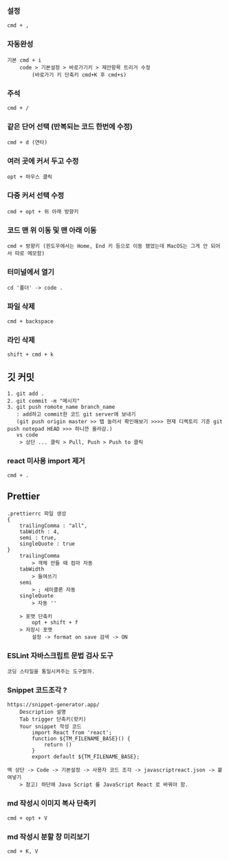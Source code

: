 ### 설정
    cmd + ,

### 자동완성
    기본 cmd + i
        code > 기본설정 > 바로가기키 > 제안항목 트리거 수정
            (바로가기 키 단축키 cmd+K 후 cmd+s)

### 주석
    cmd + /

### 같은 단어 선택 (반복되는 코드 한번에 수정)
    cmd + d (연타)

### 여러 곳에 커서 두고 수정
    opt + 마우스 클릭
### 다중 커서 선택 수정
    cmd + opt + 위 아래 방향키

### 코드 맨 위 이동 및 맨 아래 이동
    cmd + 방향키 (윈도우에서는 Home, End 키 등으로 이동 됐었는데 MacOS는 그게 안 되어서 따로 메모함)

### 터미널에서 열기
    cd '폴더' -> code .

### 파일 삭제
    cmd + backspace

### 라인 삭제
    shift + cmd + k

## 깃 커밋
    1. git add .
    2. git commit -m "메시지"
    3. git push romote_name branch_name 
       : add하고 commit한 코드 git server에 보내기 
       (git push origin master >> 탭 눌러서 확인해보기 >>>> 현재 디렉토리 기준 git push notepad HEAD >>> 하니깐 올라감.)
       vs code 
        > 상단 ... 클릭 > Pull, Push > Push to 클릭

### react 미사용 import 제거
    cmd + .

## Prettier
    .prettierrc 파일 생성
    {
        trailingComma : "all",
        tabWidth : 4,
        semi : true,
        singleQuote : true
    }
        trailingComma
            > 객체 만들 때 컴마 자동
        tabWidth
            > 들여쓰기
        semi
            > ; 세미콜론 자동
        singleQuote
            > 자동 '' 

        > 포맷 단축키
            opt + shift + f
        > 저장시 포맷
            설정 -> format on save 검색 -> ON

### ESLint 자바스크립트 문법 검사 도구
    코딩 스타일을 통일시켜주는 도구랄까.

### Snippet 코드조각 ?
    https://snippet-generator.app/
        Description 설명
        Tab trigger 단축키(핫키)
        Your snippet 작성 코드
            import React from 'react';
            function ${TM_FILENAME_BASE}() {
                return ()
            }
            export default ${TM_FILENAME_BASE};
    
    맥 상단 -> Code -> 기본설정 -> 사용자 코드 조각 -> javascriptreact.json -> 붙여넣기
        > 참고) 하단에 Java Script 를 JavaScript React 로 바꿔야 함.

### md 작성시 이미지 복사 단축키
    cmd + opt + V

### md 작성시 분할 창 미리보기
    cmd + K, V